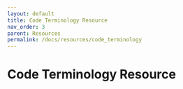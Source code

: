 ```yaml
---
layout: default
title: Code Terminology Resource
nav_order: 3
parent: Resources
permalink: /docs/resources/code_terminology
---
```


# Code Terminology Resource


